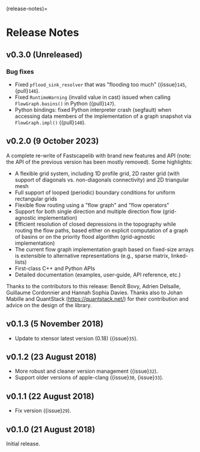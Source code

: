 (release-notes)=

# Release Notes

## v0.3.0 (Unreleased)

### Bug fixes

- Fixed ``pflood_sink_resolver`` that was "flooding too much" ({issue}`145`,
  {pull}`146`).
- Fixed ``RuntimeWarning`` (invalid value in cast) issued when calling
  ``FlowGraph.basins()`` in Python ({pull}`147`).
- Python bindings: fixed Python interpreter crash (segfault) when accessing data
  members of the implementation of a graph snapshot via ``FlowGraph.impl()``
  ({pull}`148`).

## v0.2.0 (9 October 2023)

A complete re-write of Fastscapelib with brand new features and API (note: the
API of the previous version has been mostly removed). Some highlights:

- A flexible grid system, including 1D profile grid, 2D raster grid (with
  support of diagonals vs. non-diagonals connectivity) and 2D triangular mesh
- Full support of looped (periodic) boundary conditions for uniform rectangular
  grids
- Flexible flow routing using a "flow graph" and "flow operators"
- Support for both single direction and multiple direction flow (grid-agnostic
  implementation)
- Efficient resolution of closed depressions in the topography while routing the
  flow paths, based either on explicit computation of a graph of basins or on
  the priority flood algorithm (grid-agnostic implementation)
- The current flow graph implementation graph based on fixed-size arrays is
  extensible to alternative representations (e.g., sparse matrix, linked-lists)
- First-class C++ and Python APIs
- Detailed documentation (examples, user-guide, API reference, etc.)

Thanks to the contributors to this release: Benoît Bovy, Adrien Delsalle,
Guillaume Cordonnier and Hannah Sophia Davies. Thanks also to Johan Mabille and
QuantStack (https://quantstack.net/) for their contribution and advice on the
design of the library.

## v0.1.3 (5 November 2018)

- Update to xtensor latest version (0.18) ({issue}`35`).

## v0.1.2 (23 August 2018)

- More robust and cleaner version management ({issue}`32`).
- Support older versions of apple-clang ({issue}`30`, {issue}`33`).

## v0.1.1 (22 August 2018)

- Fix version ({issue}`29`).

## v0.1.0 (21 August 2018)

Initial release.
